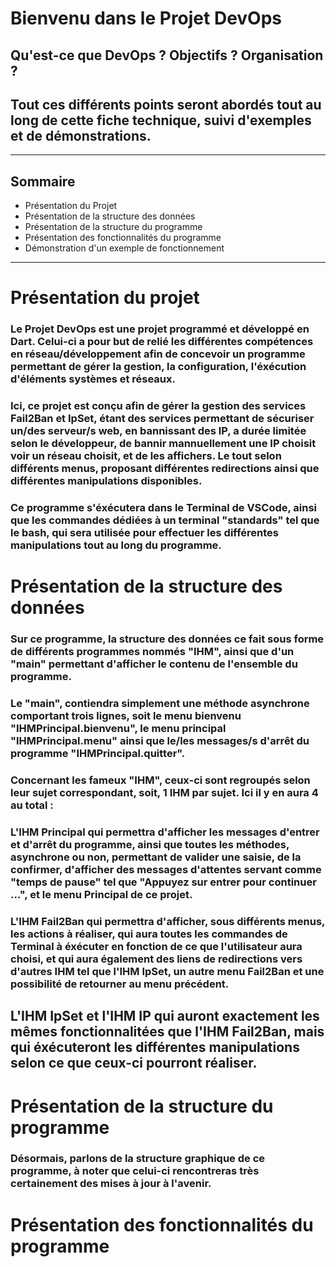 #         Bienvenu dans le Projet DevOps  
## Qu'est-ce que DevOps ? Objectifs ? Organisation ? 
## Tout ces différents points seront abordés tout au long de cette fiche technique, suivi d'exemples et de démonstrations. 
--------------------------------------------------------  
## Sommaire
* Présentation du Projet
* Présentation de la structure des données
* Présentation de la structure du programme
* Présentation des fonctionnalités du programme
* Démonstration d'un exemple de fonctionnement  
--------------------------------------------------------  
# Présentation du projet  

### Le Projet DevOps est une projet programmé et développé en Dart. Celui-ci a pour but de relié les différentes compétences en réseau/développement afin de concevoir un programme permettant de gérer la gestion, la configuration, l'éxécution d'éléments systèmes et réseaux.  
### Ici, ce projet est conçu afin de gérer la gestion des services Fail2Ban et IpSet, étant des services permettant de sécuriser un/des serveur/s web, en bannissant des IP, a durée limitée selon le développeur, de bannir mannuellement une IP choisit voir un réseau choisit, et de les affichers. Le tout selon différents menus, proposant différentes redirections ainsi que différentes manipulations disponibles.
### Ce programme s'éxécutera dans le Terminal de VSCode, ainsi que les commandes dédiées à un terminal "standards" tel que le bash, qui sera utilisée pour effectuer les différentes manipulations tout au long du programme.

# Présentation de la structure des données  

### Sur ce programme, la structure des données ce fait sous forme de différents programmes nommés "IHM", ainsi que d'un "main" permettant d'afficher le contenu de l'ensemble du programme.  
### Le "main", contiendra simplement une méthode asynchrone comportant trois lignes, soit le menu bienvenu "IHMPrincipal.bienvenu", le menu principal "IHMPrincipal.menu" ainsi que le/les messages/s d'arrêt du programme "IHMPrincipal.quitter".  
### Concernant les fameux "IHM", ceux-ci sont regroupés selon leur sujet correspondant, soit, 1 IHM par sujet. Ici il y en aura 4 au total :  
### L'IHM Principal qui permettra d'afficher les messages d'entrer et d'arrêt du programme, ainsi que toutes les méthodes, asynchrone ou non, permettant de valider une saisie, de la confirmer, d'afficher des messages d'attentes servant comme "temps de pause" tel que "Appuyez sur entrer pour continuer ...", et le menu Principal de ce projet.  
### L'IHM Fail2Ban qui permettra d'afficher, sous différents menus, les actions à réaliser, qui aura toutes les commandes de Terminal à éxécuter en fonction de ce que l'utilisateur aura choisi, et qui aura également des liens de redirections vers d'autres IHM tel que l'IHM IpSet, un autre menu Fail2Ban et une possibilité de retourner au menu précédent.  
## L'IHM IpSet et l'IHM IP qui auront exactement les mêmes fonctionnalitées que l'IHM Fail2Ban, mais qui éxécuteront les différentes manipulations selon ce que ceux-ci pourront réaliser.  

# Présentation de la structure du programme  
### Désormais, parlons de la structure graphique de ce programme, à noter que celui-ci rencontreras très certainement des mises à jour à l'avenir.  

# Présentation des fonctionnalités du programme  
###  
